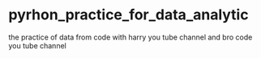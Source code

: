 # pyrhon_practice_for_data_analytic
the practice of data from code with harry you tube channel and bro code you tube channel
